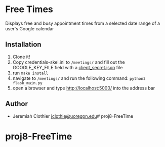 # Free Times

Displays free and busy appointment times from a selected date range of a user's Google calendar

## Installation

1. Clone it!
2. Copy credentials-skel.ini to ```/meetings/``` and fill out the GOOGLE_KEY_FILE field with a [client_secret.json](https://developers.google.com/google-apps/calendar/quickstart/python) file
3. run ```make install```
4. navigate to ```/meetings/``` and run the following command: ```python3 flask_main.py```
5. open a browser and type [http://localhost:5000/](http://localhost:5000/) into the address bar

## Author

* Jeremiah Clothier jclothie@uoregon.edu# proj8-FreeTime
# proj8-FreeTime
